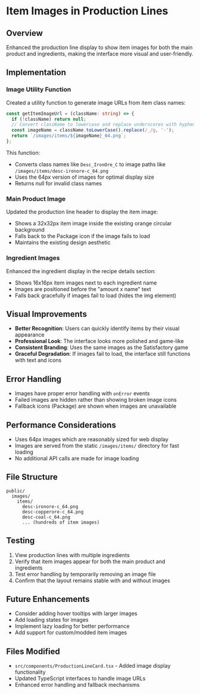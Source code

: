 # Item Images in Production Lines

## Overview

Enhanced the production line display to show item images for both the main product and ingredients, making the interface more visual and user-friendly.

## Implementation

### Image Utility Function

Created a utility function to generate image URLs from item class names:

```typescript
const getItemImageUrl = (className: string) => {
  if (!className) return null;
  // Convert className to lowercase and replace underscores with hyphens for the image filename
  const imageName = className.toLowerCase().replace(/_/g, '-');
  return `/images/items/${imageName}_64.png`;
};
```

This function:
- Converts class names like `Desc_IronOre_C` to image paths like `/images/items/desc-ironore-c_64.png`
- Uses the 64px version of images for optimal display size
- Returns null for invalid class names

### Main Product Image

Updated the production line header to display the item image:

- Shows a 32x32px item image inside the existing orange circular background
- Falls back to the Package icon if the image fails to load
- Maintains the existing design aesthetic

### Ingredient Images

Enhanced the ingredient display in the recipe details section:

- Shows 16x16px item images next to each ingredient name
- Images are positioned before the "amount x name" text
- Falls back gracefully if images fail to load (hides the img element)

## Visual Improvements

- **Better Recognition**: Users can quickly identify items by their visual appearance
- **Professional Look**: The interface looks more polished and game-like
- **Consistent Branding**: Uses the same images as the Satisfactory game
- **Graceful Degradation**: If images fail to load, the interface still functions with text and icons

## Error Handling

- Images have proper error handling with `onError` events
- Failed images are hidden rather than showing broken image icons
- Fallback icons (Package) are shown when images are unavailable

## Performance Considerations

- Uses 64px images which are reasonably sized for web display
- Images are served from the static `/images/items/` directory for fast loading
- No additional API calls are made for image loading

## File Structure

```
public/
  images/
    items/
      desc-ironore-c_64.png
      desc-copperore-c_64.png
      desc-coal-c_64.png
      ... (hundreds of item images)
```

## Testing

1. View production lines with multiple ingredients
2. Verify that item images appear for both the main product and ingredients
3. Test error handling by temporarily removing an image file
4. Confirm that the layout remains stable with and without images

## Future Enhancements

- Consider adding hover tooltips with larger images
- Add loading states for images
- Implement lazy loading for better performance
- Add support for custom/modded item images

## Files Modified

- `src/components/ProductionLineCard.tsx` - Added image display functionality
- Updated TypeScript interfaces to handle image URLs
- Enhanced error handling and fallback mechanisms
